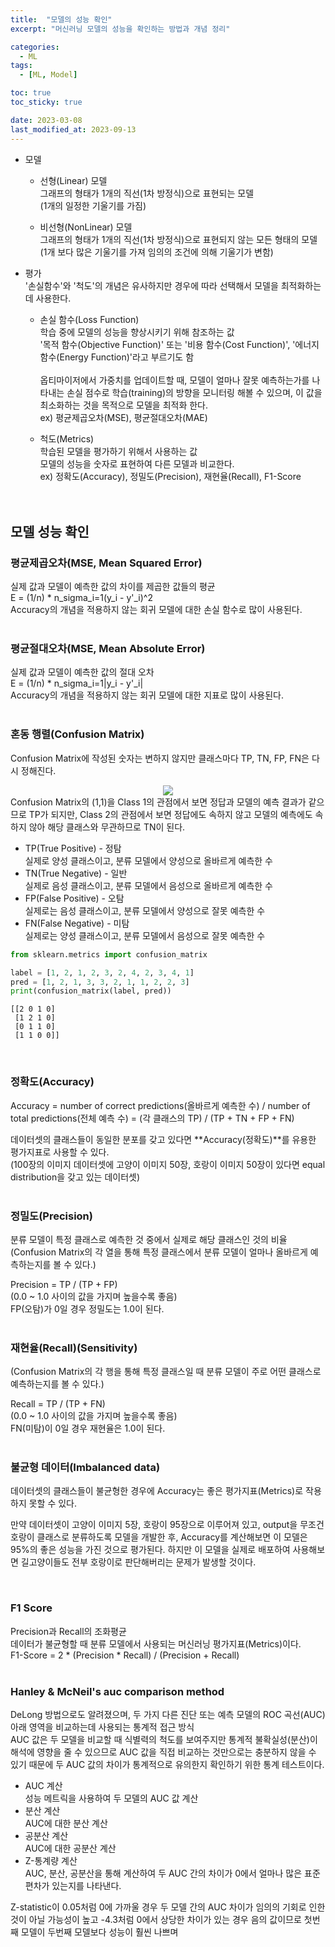```yaml
---
title:  "모델의 성능 확인"
excerpt: "머신러닝 모델의 성능을 확인하는 방법과 개념 정리"

categories:
  - ML
tags:
  - [ML, Model]

toc: true
toc_sticky: true

date: 2023-03-08
last_modified_at: 2023-09-13
---
```


- 모델  
  - 선형(Linear) 모델  
  그래프의 형태가 1개의 직선(1차 방정식)으로 표현되는 모델  
  (1개의 일정한 기울기를 가짐)  

  - 비선형(NonLinear) 모델  
  그래프의 형태가 1개의 직선(1차 방정식)으로 표현되지 않는 모든 형태의 모델  
  (1개 보다 많은 기울기를 가져 임의의 조건에 의해 기울기가 변함)  

- 평가  
'손실함수'와 '척도'의 개념은 유사하지만 경우에 따라 선택해서 모델을 최적화하는데 사용한다.  
  - 손실 함수(Loss Function)  
  학습 중에 모델의 성능을 향상시키기 위해 참조하는 값  
  '목적 함수(Objective Function)' 또는 '비용 함수(Cost Function)', '에너지 함수(Energy Function)'라고 부르기도 함<br>  
  옵티마이저에서 가중치를 업데이트할 때, 모델이 얼마나 잘못 예측하는가를 나타내는 손실 점수로 학습(training)의 방향을 모니터링 해볼 수 있으며, 이 값을 최소화하는 것을 목적으로 모델을 최적화 한다.  
  ex) 평균제곱오차(MSE), 평균절대오차(MAE)  

  - 척도(Metrics)  
  학습된 모델을 평가하기 위해서 사용하는 값  
  모델의 성능을 숫자로 표현하여 다른 모델과 비교한다.  
  ex) 정확도(Accuracy), 정밀도(Precision), 재현율(Recall), F1-Score  
<br><br>  

## 모델 성능 확인  
### 평균제곱오차(MSE, Mean Squared Error)  
실제 값과 모델이 예측한 값의 차이를 제곱한 값들의 평균  
E = (1/n) * n_sigma_i=1(y_i - y'_i)^2  
Accuracy의 개념을 적용하지 않는 회귀 모델에 대한 손실 함수로 많이 사용된다.  
<br>  

### 평균절대오차(MSE, Mean Absolute Error)  
실제 값과 모델이 예측한 값의 절대 오차  
E = (1/n) * n_sigma_i=1|y_i - y'_i|  
Accuracy의 개념을 적용하지 않는 회귀 모델에 대한 지표로 많이 사용된다.  
<br>  

### 혼동 행렬(Confusion Matrix)  
Confusion Matrix에 작성된 숫자는 변하지 않지만 클래스마다 TP, TN, FP, FN은 다시 정해진다.  
<div align="center">
  <img src="./confusion_matrix.png">  
</div>  
Confusion Matrix의 (1,1)을 Class 1의 관점에서 보면 정답과 모델의 예측 결과가 같으므로 TP가 되지만, Class 2의 관점에서 보면 정답에도 속하지 않고 모델의 예측에도 속하지 않아 해당 클래스와 무관하므로 TN이 된다.  
<br>  
  
- TP(True Positive) - 정탐  
실제로 양성 클래스이고, 분류 모델에서 양성으로 올바르게 예측한 수  
- TN(True Negative) - 일반  
실제로 음성 클래스이고, 분류 모델에서 음성으로 올바르게 예측한 수  
- FP(False Positive) - 오탐  
실제로는 음성 클래스이고, 분류 모델에서 양성으로 잘못 예측한 수  
- FN(False Negative) - 미탐  
실제로는 양성 클래스이고, 분류 모델에서 음성으로 잘못 예측한 수  
```python  
from sklearn.metrics import confusion_matrix

label = [1, 2, 1, 2, 3, 2, 4, 2, 3, 4, 1]
pred = [1, 2, 1, 3, 3, 2, 1, 1, 2, 2, 3]
print(confusion_matrix(label, pred))
```  
```shell  
[[2 0 1 0]
 [1 2 1 0]
 [0 1 1 0]
 [1 1 0 0]]
```  
<br>  

### 정확도(Accuracy)  
Accuracy = number of correct predictions(올바르게 예측한 수) / number of total predictions(전체 예측 수) = (각 클래스의 TP) / (TP + TN + FP + FN)  

데이터셋의 클래스들이 동일한 분포를 갖고 있다면 **Accuracy(정확도)**를 유용한 평가지표로 사용할 수 있다.  
(100장의 이미지 데이터셋에 고양이 이미지 50장, 호랑이 이미지 50장이 있다면 equal distribution을 갖고 있는 데이터셋)  
<br>  

### 정밀도(Precision)  
분류 모델이 특정 클래스로 예측한 것 중에서 실제로 해당 클래스인 것의 비율  
(Confusion Matrix의 각 열을 통해 특정 클래스에서 분류 모델이 얼마나 올바르게 예측하는지를 볼 수 있다.)  

Precision = TP / (TP + FP)  
(0.0 ~ 1.0 사이의 값을 가지며 높을수록 좋음)  
FP(오탐)가 0일 경우 정밀도는 1.0이 된다.  
<br>  

### 재현율(Recall)(Sensitivity)  
(Confusion Matrix의 각 행을 통해 특정 클래스일 때 분류 모델이 주로 어떤 클래스로 예측하는지를 볼 수 있다.)  

Recall = TP / (TP + FN)  
(0.0 ~ 1.0 사이의 값을 가지며 높을수록 좋음)  
FN(미탐)이 0일 경우 재현율은 1.0이 된다.  
<br>  

### 불균형 데이터(Imbalanced data)  
데이터셋의 클래스들이 불균형한 경우에 Accuracy는 좋은 평가지표(Metrics)로 작용하지 못할 수 있다.  

만약 데이터셋이 고양이 이미지 5장, 호랑이 95장으로 이루어져 있고, output을 무조건 호랑이 클래스로 분류하도록 모델을 개발한 후, Accuracy를 계산해보면 이 모델은 95%의 좋은 성능을 가진 것으로 평가된다. 하지만 이 모델을 실제로 배포하여 사용해보면 길고양이들도 전부 호랑이로 판단해버리는 문제가 발생할 것이다.  

<br>  

### F1 Score  
Precision과 Recall의 조화평균  
데이터가 불균형할 때 분류 모델에서 사용되는 머신러닝 평가지표(Metrics)이다.  
F1-Score = 2 * (Precision * Recall) / (Precision + Recall)  
<br>  


### Hanley & McNeil's auc comparison method  
DeLong 방법으로도 알려졌으며, 두 가지 다른 진단 또는 예측 모델의 ROC 곡선(AUC) 아래 영역을 비교하는데 사용되는 통계적 접근 방식  
AUC 값은 두 모델을 비교할 때 식별력의 척도를 보여주지만 통계적 불확실성(분산)이 해석에 영향을 줄 수 있으므로 AUC 값을 직접 비교하는 것만으로는 충분하지 않을 수 있기 때문에 두 AUC 값의 차이가 통계적으로 유의한지 확인하기 위한 통계 테스트이다.  
- AUC 계산  
  성능 메트릭을 사용하여 두 모델의 AUC 값 계산  
- 분산 계산  
  AUC에 대한 분산 계산
- 공분산 계산  
  AUC에 대한 공분산 계산  
- Z-통계량 계산  
  AUC, 분산, 공분산을 통해 계산하여 두 AUC 간의 차이가 0에서 얼마나 많은 표준 편차가 있는지를 나타낸다.  

Z-statistic이 0.05처럼 0에 가까울 경우 두 모델 간의 AUC 차이가 임의의 기회로 인한 것이 아닐 가능성이 높고 -4.3처럼 0에서 상당한 차이가 있는 경우 음의 값이므로 첫번째 모델이 두번째 모델보다 성능이 훨씬 나쁘며 